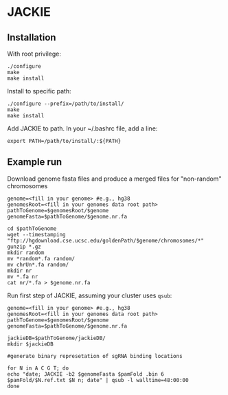 # JACKIE

## Installation

With root privilege:

```
./configure
make
make install
```

Install to specific path:

```
./configure --prefix=/path/to/install/
make
make install
```

Add JACKIE to path. In your ~/.bashrc file, add a line:
```
export PATH=/path/to/install/:${PATH}
```
## Example run
Download genome fasta files and produce a merged files for "non-random" chromosomes
```
genome=<fill in your genome> #e.g., hg38
genomesRoot=<fill in your genomes data root path> 
pathToGenome=$genomesRoot/$genome
genomeFasta=$pathToGenome/$genome.nr.fa

cd $pathToGenome
wget --timestamping "ftp://hgdownload.cse.ucsc.edu/goldenPath/$genome/chromosomes/*"
gunzip *.gz
mkdir random
mv *random*.fa random/
mv chrUn*.fa random/
mkdir nr
mv *.fa nr
cat nr/*.fa > $genome.nr.fa

```

Run first step of JACKIE, assuming your cluster uses `qsub`:

```
genome=<fill in your genome> #e.g., hg38
genomesRoot=<fill in your genomes data root path> 
pathToGenome=$genomesRoot/$genome
genomeFasta=$pathToGenome/$genome.nr.fa

jackieDB=$pathToGenome/jackieDB/
mkdir $jackieDB

#generate binary represetation of sgRNA binding locations

for N in A C G T; do
echo "date; JACKIE -b2 $genomeFasta $pamFold .bin 6 $pamFold/$N.ref.txt $N n; date" | qsub -l walltime=48:00:00
done

```

<!--








#output bed file from binary files.
for prefix in AA AC AT AG CA CC CT CG TA TC TT TG GA GC GT GG; do
echo "date; outbedForPrefixJob.sh $pamFold $prefix 1 0; date" | qsub -l walltime=24:00:00 -e `pwd`/$prefix.stderr.txt -o `pwd`/$prefix.stdout.txt	
done

#concatenate all bed files into one
echo "cat $pamFold/*.bed > $pamFold/${genome}PAM.BED" | qsub -l walltime=24:00:00

#collapse sgRNA binding locations with same sequecnes into an extended bed format
echo "chainExonBedsToTranscriptBed.py $pamFold/${genome}PAM.BED 0 > $pamFold/${genome}PAM.sameChr.tx.bed" | qsub -l walltime=24:00:00

#sort extended bed file
echo "sort -k1,1 -k2,2n $pamFold/${genome}PAM.sameChr.tx.bed > $pamFold/${genome}PAM.sameChr.tx.sorted.bed" | qsub -l walltime=24:00:00

#remove entries with overlapping sgRNA sites.
echo "removeIllegalBlockEntries.py $pamFold/${genome}PAM.sameChr.tx.sorted.bed $pamFold/${genome}PAM.sameChr.tx.sorted.legal.bed $pamFold/${genome}PAM.sameChr.tx.sorted.illegal.bed" | qsub -l walltime=24:00:00


#optional:
#select clustered sgRNA with (minBS)5 to (maxBS)8 binding sites and within (minDist)5kb to (maxDist)10kb distance
minBS=5
maxBS=8
minDist=5000
maxDist=10000
awk -v FS="\t" -v OFS="\t" -v minBS=$minBS -v maxBS=$maxBS -v minDist=$minDist -v maxDist=$maxDist '($3-$2>=minDist && $3-$2<=maxDist && $5>=minBS && $5<=maxBS)' $pamFold/${genome}PAM.sameChr.tx.sorted.legal.bed > $pamFold/${genome}PAM.sameChr.tx.sorted.legal.Dist${minDist}_${maxDist}.BS${minBS}_${maxBS}.bed


#select unique sgRNA sites
awk -v FS="\t" -v OFS="\t" '($5==1)' $pamFold/${genome}PAM.BED > $pamFold/${genome}PAM.1copy.BED

#select sgRNA sites within region of interest


#run CasOffFinder (requires offline version of Cas-OFFinder at http://www.rgenome.net/cas-offinder/portable)
#export PATH=/usr/bin/:${PATH}
#export PATH=~/Dropbox/unixEnv/scripts:${PATH}
runCasOFFinderOnSequences.py <file> 4,/,2 3 ~/Dropbox/unixEnv/genomes/hg38/ casOffinder_outputDir > ???

#runCasOFFinderOnSequences.py newSelectionLoop.overlap.hg38PAM.sameChr.tx.sorted.legal.1copy.GC40to60.no5T.noLowercase.2.bed 17 3 ~/Dropbox/unixEnv/genomes/hg38/ newSelectionLoop.overlap.hg38PAM_off > newSelectionLoop.overlap.hg38PAM.sameChr.tx.sorted.legal.1copy.GC40to60.no5T.noLowercase.2.casOffinder.txt
```
-->
